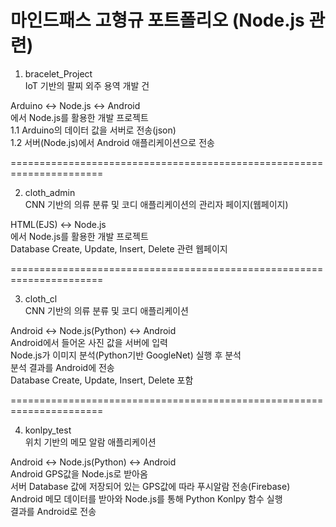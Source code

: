 # 마인드패스 고형규 포트폴리오 (Node.js 관련)

1. bracelet_Project<br>
IoT 기반의 팔찌 외주 용역 개발 건<br>

Arduino <-> Node.js <-> Android<br>
에서 Node.js를 활용한 개발 프로젝트<br>
1.1 Arduino의 데이터 값을 서버로 전송(json)<br>
1.2 서버(Node.js)에서 Android 애플리케이션으로 전송<br>

======================================================================

2. cloth_admin<br>
CNN 기반의 의류 분류 및 코디 애플리케이션의 관리자 페이지(웹페이지)<br>

HTML(EJS) <-> Node.js<br>
에서 Node.js를 활용한 개발 프로젝트<br>
Database Create, Update, Insert, Delete 관련 웹페이지

======================================================================

3. cloth_cl<br>
CNN 기반의 의류 분류 및 코디 애플리케이션<br>

Android <-> Node.js(Python) <-> Android<br>
Android에서 들어온 사진 값을 서버에 입력<br>
Node.js가 이미지 분석(Python기반 GoogleNet) 실행 후 분석<br>
분석 결과를 Android에 전송<br>
Database Create, Update, Insert, Delete 포함<br>

======================================================================

4. konlpy_test<br>
위치 기반의 메모 알람 애플리케이션<br>

Android <-> Node.js(Python) <-> Android<br>
Android GPS값을 Node.js로 받아옴<br>
서버 Database 값에 저장되어 있는 GPS값에 따라 푸시알람 전송(Firebase)<br>
Android 메모 데이터를 받아와 Node.js를 통해 Python Konlpy 함수 실행<br>
결과를 Android로 전송<br>




